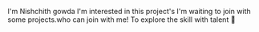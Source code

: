 I'm Nishchith gowda
I'm interested in this project's 
I'm waiting to join with some projects.who can join with me!
To explore the skill with talent 🤳
